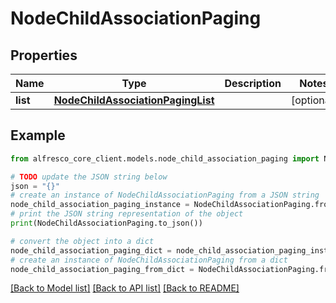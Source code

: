 # NodeChildAssociationPaging


## Properties

Name | Type | Description | Notes
------------ | ------------- | ------------- | -------------
**list** | [**NodeChildAssociationPagingList**](NodeChildAssociationPagingList.md) |  | [optional] 

## Example

```python
from alfresco_core_client.models.node_child_association_paging import NodeChildAssociationPaging

# TODO update the JSON string below
json = "{}"
# create an instance of NodeChildAssociationPaging from a JSON string
node_child_association_paging_instance = NodeChildAssociationPaging.from_json(json)
# print the JSON string representation of the object
print(NodeChildAssociationPaging.to_json())

# convert the object into a dict
node_child_association_paging_dict = node_child_association_paging_instance.to_dict()
# create an instance of NodeChildAssociationPaging from a dict
node_child_association_paging_from_dict = NodeChildAssociationPaging.from_dict(node_child_association_paging_dict)
```
[[Back to Model list]](../README.md#documentation-for-models) [[Back to API list]](../README.md#documentation-for-api-endpoints) [[Back to README]](../README.md)


